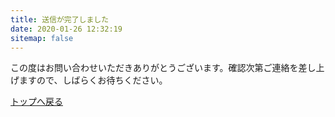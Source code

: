 ```yaml
---
title: 送信が完了しました
date: 2020-01-26 12:32:19
sitemap: false
---
```


この度はお問い合わせいただきありがとうございます。確認次第ご連絡を差し上げますので、しばらくお待ちください。

[トップへ戻る](/)

